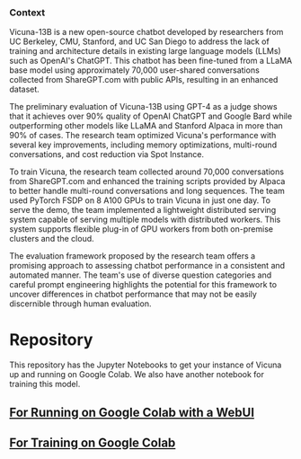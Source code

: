 ### Context

Vicuna-13B is a new open-source chatbot developed by researchers from UC Berkeley, CMU, Stanford, and UC San Diego to address the lack of training and architecture details in existing large language models (LLMs) such as OpenAI's ChatGPT. This chatbot has been fine-tuned from a LLaMA base model using approximately 70,000 user-shared conversations collected from ShareGPT.com with public APIs, resulting in an enhanced dataset.

The preliminary evaluation of Vicuna-13B using GPT-4 as a judge shows that it achieves over 90% quality of OpenAI ChatGPT and Google Bard while outperforming other models like LLaMA and Stanford Alpaca in more than 90% of cases. The research team optimized Vicuna's performance with several key improvements, including memory optimizations, multi-round conversations, and cost reduction via Spot Instance.

To train Vicuna, the research team collected around 70,000 conversations from ShareGPT.com and enhanced the training scripts provided by Alpaca to better handle multi-round conversations and long sequences. The team used PyTorch FSDP on 8 A100 GPUs to train Vicuna in just one day. To serve the demo, the team implemented a lightweight distributed serving system capable of serving multiple models with distributed workers. This system supports flexible plug-in of GPU workers from both on-premise clusters and the cloud.

The evaluation framework proposed by the research team offers a promising approach to assessing chatbot performance in a consistent and automated manner. The team's use of diverse question categories and careful prompt engineering highlights the potential for this framework to uncover differences in chatbot performance that may not be easily discernible through human evaluation.

# Repository

This repository has the Jupyter Notebooks to get your instance of Vicuna up and running on Google Colab. We also have another notebook for training this model.

## [For Running on Google Colab with a WebUI](Vicuna_13b_gpu_WebUI.ipynb)

## [For Training on Google Colab](1508_Vicuna_13B_train.ipynb)
